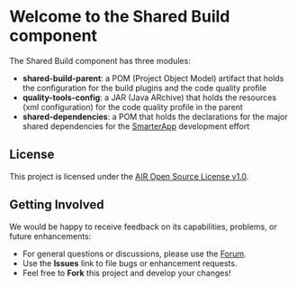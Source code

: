 # Welcome to the Shared Build component #
The Shared Build component has three modules:

* **shared-build-parent**: a POM (Project Object Model) artifact that holds the configuration for the build plugins and the code quality profile
* **quality-tools-config**: a JAR (Java ARchive) that holds the resources (xml configuration) for the code quality profile in the parent
* **shared-dependencies**: a POM that holds the declarations for the major shared dependencies for the [SmarterApp](http://smarterapp.org) development effort

## License ##
This project is licensed under the [AIR Open Source License v1.0](http://www.smarterapp.org/documents/American_Institutes_for_Research_Open_Source_Software_License.pdf).

## Getting Involved ##
We would be happy to receive feedback on its capabilities, problems, or future enhancements:

* For general questions or discussions, please use the [Forum](http://forum.opentestsystem.org/viewforum.php?f=16).
* Use the **Issues** link to file bugs or enhancement requests.
* Feel free to **Fork** this project and develop your changes!